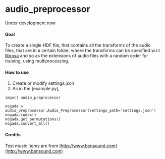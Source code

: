 # audio_preprocessor

Under development now

#### Goal
To create a single HDF file,
    that contains all the transforms of the audio files,
        that are in a certain folder,
    where the transforms can be specified w.r.t [librosa](http://librosa.github.io)
    and so as the extensions of audio files
    with a random order for training,
    using multiprocessing.

#### How to use
1. Create  or modify settings.json
2. As in the [example.py],
```	
import audio_preprocessor

nogada = audio_preprocessor.Audio_Preprocessor(settings_path='settings.json')
nogada.index()
nogada.get_permutations()
nogada.convert_all()
```

#### Credits
Test music items are from [http://www.bensound.com](http://www.bensound.com)

